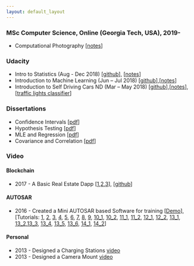 ```yaml
---
layout: default_layout
---
```


### MSc Computer Science, Online (Georgia Tech, USA), 2019-

* Computational Photography [[notes](https://cs6475.netlify.com/)]

### Udacity

* Intro to Statistics (Aug - Dec 2018) [[github](https://github.com/parthi2929/ud_st101)], [[notes](https://intro-to-statistics.readthedocs.io/)]
* Introduction to Machine Learning (Jun – Jul 2018) [[github](https://github.com/parthi2929/ud120_iML)],[[notes](https://intro-to-machine-learning.readthedocs.io/)]
* Introduction to Self Driving Cars ND (Mar – May 2018) [[github](https://github.com/parthi2929/ud_isdc_nd113)],[[notes](https://intro-to-self-driving-cars.readthedocs.io/)],[[traffic lights classifier](https://intro-to-self-driving-cars.readthedocs.io/8.%20Computer%20Vision%20and%20Classification/1.%20Final%20Project%20-%20Traffic_Light_Classifier/)]

### Dissertations  

* Confidence Intervals [[pdf](http://nbviewer.jupyter.org/github/parthi2929/ud_st101/blob/master/mkdocs/docs/Dissertations/24_Confidence_Intervals.pdf)]  
* Hypothesis Testing [[pdf](http://nbviewer.jupyter.org/github/parthi2929/ud_st101/blob/master/mkdocs/docs/Dissertations/24_Hypothesis_Testing_Main.pdf)]
* MLE and Regression [[pdf](http://nbviewer.jupyter.org/github/parthi2929/ud_st101/blob/master/mkdocs/docs/Dissertations/29_MLE_Regression_Main.pdf)]
* Covariance and Correlation  [[pdf](http://nbviewer.jupyter.org/github/parthi2929/ud_st101/blob/master/mkdocs/docs/Dissertations/30_Correlation_Main.pdf)]

### Video

#### Blockchain 

* 2017 - A Basic Real Estate Dapp [[1](https://www.youtube.com/watch?v=0dmo75qyXGk),[2](https://www.youtube.com/watch?v=uQMEfcqqYDY),[3](https://www.youtube.com/watch?v=92gkZO0tR8o)], [[github](https://github.com/parthi2929/a-basic-real-estate-dapp)]

#### AUTOSAR

* 2016 - Created a Mini AUTOSAR based Software for training [[Demo](https://vimeo.com/152726640)], [Tutorials: [1](https://vimeo.com/154021847), [2](https://vimeo.com/154021849), [3](https://vimeo.com/154022217), [4](https://vimeo.com/154021859), [5](https://vimeo.com/154021862), [6](https://vimeo.com/154021854), [7](https://vimeo.com/154021874), [8](https://vimeo.com/154021874), [9](https://vimeo.com/154968279), [10_1](https://vimeo.com/154968370), [10_2](https://vimeo.com/154968376), [11_1](https://vimeo.com/155097083), [11_2](https://vimeo.com/155097086), [12_1](https://vimeo.com/155641129), [12_2](https://vimeo.com/156653088), [13_1](https://vimeo.com/156793755), [13_2](https://vimeo.com/156793759),[13_3](https://vimeo.com/156793765), [13_4](https://vimeo.com/156793768), [13_5](https://vimeo.com/156793791), [13_6](https://vimeo.com/156793822), [14_1](https://vimeo.com/156794091), [14_2](https://vimeo.com/156794093)]


#### Personal

* 2013 - Designed a Charging Stations [video](https://vimeo.com/61194933)
* 2013 - Designed a Camera Mount [video](https://vimeo.com/74571343)


